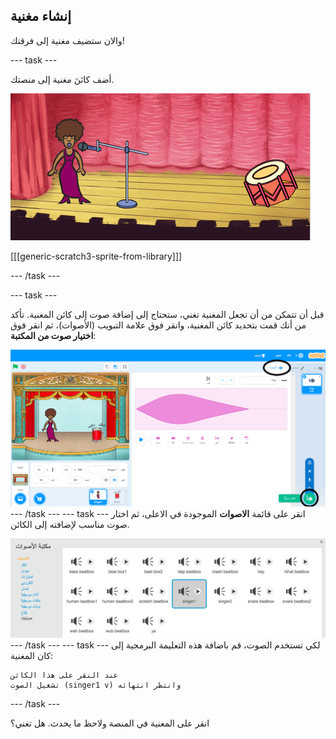 ## إنشاء مغنية

والان ستضيف مغنية إلى فرقتك!

--- task ---

أضف كائنَ مغنية إلى منصتك.

![لقطة الشاشة](images/band-singer-mic.png)

[[[generic-scratch3-sprite-from-library]]]

--- /task ---

--- task ---

قبل أن تتمكن من أن تجعل المغنية تغني، ستحتاج إلى إضافة صوت إلى كائن المغنية. تأكد من أنك قمت بتحديد كائن المغنية، وانقر فوق علامة التبويب (الأصوات)، ثم انقر فوق **اختيار صوت من المكتبة**:

![لقطة الشاشة](images/band-import-sound-annotated.png) --- /task ---
--- task ---
انقر على قائمة **الاصوات** الموجودة في الاعلى، ثم اختار صوت مناسب لإضافته إلى الكائن.

![لقطة الشاشة](images/band-choose-sound.png) --- /task ---
--- task ---
لكي تستخدم الصوت، قم باضافة هذه التعليمة البرمجية إلى كان المغنية:

```blocks3
عند النقر على هذا الكائن
تشغيل الصوت (singer1 v) وانتظر انتهائه
```

--- /task ---

انقر على المعنية في المنصة ولاحظ ما يحدث. هل تغني؟